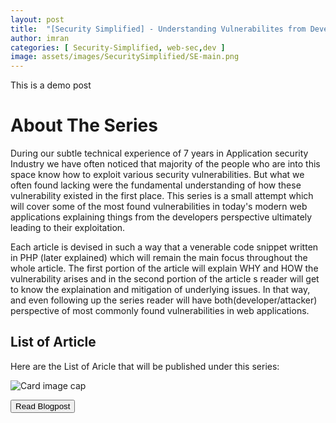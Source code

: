 ```yaml
---
layout: post
title:  "[Security Simplified] - Understanding Vulnerabilites from Developers Perespective"
author: imran
categories: [ Security-Simplified, web-sec,dev ]
image: assets/images/SecuritySimplified/SE-main.png
---
```




This is a demo post


# About The Series

During our  subtle technical experience of 7 years in Application security Industry we have often noticed that majority of the people who are into this space know how to exploit various security vulnerabilities. But what we often found lacking were the fundamental understanding of how these vulnerability existed in the first place. This series is a small attempt which will cover some of the most found vulnerabilities in today's modern web applications explaining things from the developers perspective ultimately leading to their exploitation. 

Each article is devised in such a way that  a venerable code snippet written in PHP (later explained) which will remain the main focus throughout the whole article. The first portion of the article will explain WHY and HOW  the vulnerability arises and in the second portion of the article s reader  will get to know  the explaination and mitigation of underlying issues. In that way, and even following up the series reader will have both(developer/attacker) perspective of most commonly found  vulnerabilities in web applications.

## List of Article

Here are the List of Aricle that will be published under this series:

<div class="container">
  <div class="row">
    
<div class="card" style="width: 18rem;">
  <img class="card-img-top" src="/blog/assets/images/SecuritySimplified/SE-Cards/1.png" alt="Card image cap">
  <div class="card-body">
       <p class="card-text"><a href="https://snapsec.co/blog/Security-Explained-Reflected-xss/"><button type="button" class="btn btn-info">Read Blogpost</button>
</a></p>

  </div>
</div>


    
  </div>
  </div>
